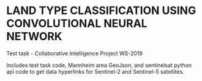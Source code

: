 # LAND TYPE CLASSIFICATION USING CONVOLUTIONAL NEURAL NETWORK

Test task - Collaborative Intelligence Project WS-2019

Includes test task code, Mannheim area GeoJson, and sentinelsat python api code to get data hyperlinks for Sentinel-2 and Sentinel-5 satellites.
